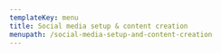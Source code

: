 ```yaml
---
templateKey: menu
title: Social media setup & content creation
menupath: /social-media-setup-and-content-creation
---
```


